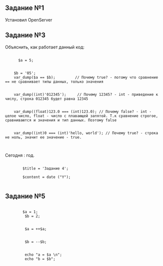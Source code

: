 <h2 class="title is-4">Задание №1</h2>
      <p>Установил OpenServer</p>
   </div>
   <div class="box">
      <h2 class="title is-3">Задание №3</h2>
      <p> Объяснить, как работает данный код:</p>
      <code>
      $a = 5;
      <br>
    $b = '05';
    var_dump($a == $b);         // Почему true? - потому что сравнение == не сравнивает типы данных, только значения
    <br>
    var_dump((int)'012345');     // Почему 12345? - int - приведение к числу, строка 012345 будет равна 12345
    <br>
    var_dump((float)123.0 === (int)123.0); // Почему false? - int - целое число, float - число с плавающей запятой. Т.к сравнение строгое,     сравниваются и значения и тип данных. Поэтому false
    <br>
    var_dump((int)0 === (int)'hello, world'); // Почему true? - строка не ноль, значит ее значение - true.
      </code>
   </div>

  <div class="box">        
         <h2 class="title"><?php echo $title ?></h2>
        <p>Сегодня : <?php echo $content?> год.</p>
        <code>
        $title = 'Задание 4'; <br>
        $content = date ("Y");
        </code>
  </div>

  <div class="box">        
         <h2 class="title">Задание №5</h2>
        <p> <?php echo $task5?></p>
        <code>
        $a = 1;
         $b = 2; 
         <br>
         $a = ++$a;
         <br>
         $b = --$b;
         <br>
         echo "a = $a \n"; 
         echo "b = $b";
        </code>
  </div>